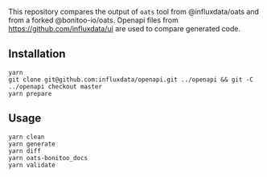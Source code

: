 This repository compares the output of `oats` tool from @influxdata/oats and from a forked @bonitoo-io/oats.
Openapi files from https://github.com/influxdata/ui are used to compare generated code.

## Installation

```
yarn
git clone git@github.com:influxdata/openapi.git ../openapi && git -C ../openapi checkout master
yarn prepare
```

## Usage

```
yarn clean
yarn generate
yarn diff
yarn oats-bonitoo_docs
yarn validate
```

